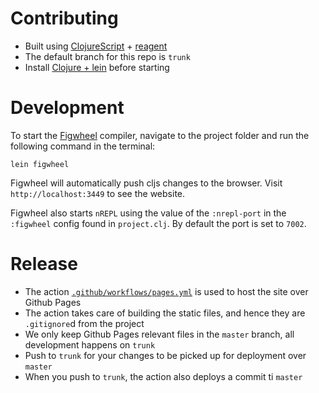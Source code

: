 # Contributing

* Built using [ClojureScript](https://clojurescript.org) + [reagent](https://reagent-project.github.io)
* The default branch for this repo is `trunk`
* Install [Clojure + lein](https://purelyfunctional.tv/guide/how-to-install-clojure) before starting

# Development

To start the [Figwheel](https://figwheel.org) compiler, navigate to the project folder and run the following command in the terminal:

```
lein figwheel
```

Figwheel will automatically push cljs changes to the browser. Visit `http://localhost:3449` to see the website.

Figwheel also starts `nREPL` using the value of the `:nrepl-port` in the `:figwheel`
config found in `project.clj`. By default the port is set to `7002`.

# Release

* The action [`.github/workflows/pages.yml`](./.github/workflows/pages.yml) is used to host the site over Github Pages
* The action takes care of building the static files, and hence they are `.gitignore`d from the project
* We only keep Github Pages relevant files in the `master` branch, all development happens on `trunk`
* Push to `trunk` for your changes to be picked up for deployment over `master`
* When you push to `trunk`, the action also deploys a commit ti `master`
